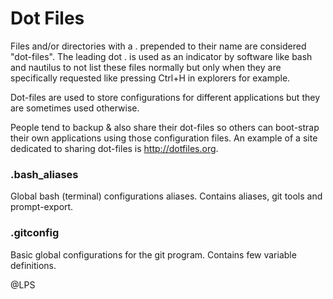 # Dot Files

Files and/or directories with a . prepended to their name are considered "dot-files". The leading dot . is used as an indicator by software like bash and nautilus to not list these files normally but only when they are specifically requested like pressing Ctrl+H in explorers for example. 

Dot-files are used to store configurations for different applications but they are sometimes used otherwise.

People tend to backup & also share their dot-files so others can boot-strap their own applications using those configuration files. An example of a site dedicated to sharing dot-files is http://dotfiles.org.

### .bash_aliases

Global bash (terminal) configurations aliases. Contains aliases, git tools and prompt-export.

### .gitconfig

Basic global configurations for the git program. Contains few variable definitions.

@LPS